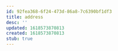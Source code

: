```yaml
---
id: 92fea368-6f24-473d-86a8-7c6390bf1df3
title: address
desc: ''
updated: 1618573870813
created: 1618573870813
stub: true
---
```


